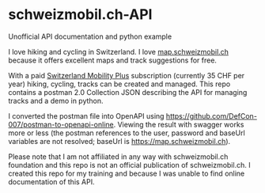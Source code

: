 # schweizmobil.ch-API
Unofficial API documentation and python example

I love hiking and cycling in Switzerland. I love [map.schweizmobil.ch](https://map.schweizmobil.ch) because it offers excellent maps and track suggestions for free.

With a paid [Switzerland Mobility Plus](https://schweizmobil.ch/en/switzerlandmobility-plus) subscription (currently 35 CHF per year) hiking, cycling, tracks can be created and managed. This repo contains a postman 2.0 Collection JSON describing the API for managing tracks and a demo in python.

I converted the postman file into OpenAPI using https://github.com/DefCon-007/postman-to-openapi-online. Viewing the result with swagger works more or less (the postman references to the user, password and baseUrl variables are not resolved; baseUrl is https://map.schweizmobil.ch).

Please note that I am not affiliated in any way with schweizmobil.ch foundation and this repo is not an official publication of schweizmobil.ch. I created this repo for my training and because I was unable to find online documentation of this API.
